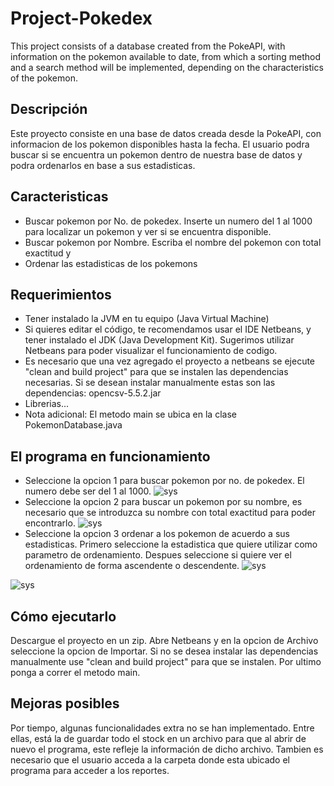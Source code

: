 # Project-Pokedex
This project consists of a database created from the PokeAPI, with information on the pokemon available to date, from which a sorting method and a search method will be implemented, depending on the characteristics of the pokemon.

## Descripción

Este proyecto consiste en una base de datos creada desde la PokeAPI, con informacion de los pokemon disponibles hasta la fecha. El usuario podra buscar si se encuentra un pokemon dentro de nuestra base de datos y podra ordenarlos en base a sus estadisticas.

## Caracteristicas
- Buscar pokemon por No. de pokedex. Inserte un numero del 1 al 1000 para localizar un pokemon y ver si se encuentra disponible.
- Buscar pokemon por Nombre. Escriba el nombre del pokemon con total exactitud y 
- Ordenar las estadisticas de los pokemons

## Requerimientos

- Tener instalado la JVM en tu equipo (Java Virtual Machine)
- Si quieres editar el código, te recomendamos usar el IDE Netbeans, y tener instalado el JDK (Java Development Kit). Sugerimos utilizar Netbeans para poder visualizar el funcionamiento de codigo.
- Es necesario que una vez agregado el proyecto a netbeans se ejecute "clean and build project" para que se instalen las dependencias necesarias. Si se desean instalar manualmente estas son las dependencias:
opencsv-5.5.2.jar
- Librerias...
- Nota adicional: El metodo main se ubica en la clase PokemonDatabase.java

## El programa en funcionamiento
- Seleccione la opcion 1 para buscar pokemon por no. de pokedex. El numero debe ser del 1 al 1000.
![sys](https://imgur.com/WuGSFY1.png)
- Seleccione la opcion 2 para buscar un pokemon por su nombre, es necesario que se introduzca su nombre con total exactitud para poder encontrarlo. 
![sys](https://imgur.com/nWGOBZM.png)
- Seleccione la opcion 3 ordenar a los pokemon de acuerdo a sus estadisticas. Primero seleccione la estadistica que quiere utilizar como parametro de ordenamiento. Despues seleccione si quiere ver el ordenamiento de forma ascendente o descendente.
![sys](https://imgur.com/S2wI4My.png)

![sys](https://imgur.com/goGrscC.png)

## Cómo ejecutarlo

Descargue el proyecto en un zip. Abre Netbeans y en la opcion de Archivo seleccione la opcion de Importar. Si no se desea instalar las dependencias manualmente use "clean and build project" para que se instalen. Por ultimo ponga a correr el metodo main.

## Mejoras posibles

Por tiempo, algunas funcionalidades extra no se han implementado. Entre ellas, está la de guardar todo el stock en un archivo para que al abrir de nuevo el programa, este refleje la información de dicho archivo. Tambien es necesario que el usuario acceda a la carpeta donde esta ubicado el programa para acceder a los reportes.
